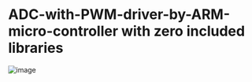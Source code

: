 # ADC-with-PWM-driver-by-ARM-micro-controller with zero included libraries

![image](https://user-images.githubusercontent.com/40636325/72637904-f3556d00-396a-11ea-977a-62f9dedfaa32.png)
